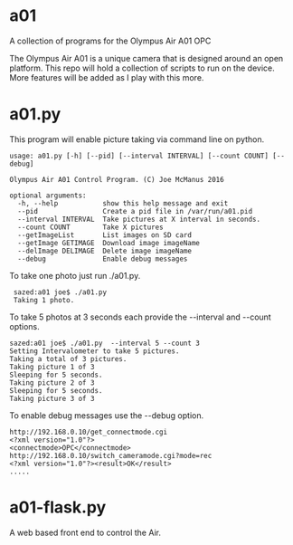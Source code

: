 # a01
A collection of programs for the Olympus Air A01 OPC 

The Olympus Air A01 is a unique camera that is designed around an open platform. 
This repo will hold a collection of scripts to run on the device. 
More features will be added as I play with this more. 

# a01.py
This program will enable picture taking via command line on python.

    usage: a01.py [-h] [--pid] [--interval INTERVAL] [--count COUNT] [--debug]

    Olympus Air A01 Control Program. (C) Joe McManus 2016

    optional arguments:
      -h, --help           show this help message and exit
      --pid                Create a pid file in /var/run/a01.pid
      --interval INTERVAL  Take pictures at X interval in seconds.
      --count COUNT        Take X pictures
      --getImageList       List images on SD card
      --getImage GETIMAGE  Download image imageName
      --delImage DELIMAGE  Delete image imageName
      --debug              Enable debug messages

To take one photo just run ./a01.py.

     sazed:a01 joe$ ./a01.py 
     Taking 1 photo.

To take 5 photos at 3 seconds each provide the --interval and --count options. 

    sazed:a01 joe$ ./a01.py  --interval 5 --count 3
    Setting Intervalometer to take 5 pictures.
    Taking a total of 3 pictures.
    Taking picture 1 of 3 
    Sleeping for 5 seconds.
    Taking picture 2 of 3 
    Sleeping for 5 seconds.
    Taking picture 3 of 3 

To enable debug messages use the --debug option. 

    http://192.168.0.10/get_connectmode.cgi
    <?xml version="1.0"?>
    <connectmode>OPC</connectmode>
    http://192.168.0.10/switch_cameramode.cgi?mode=rec
    <?xml version="1.0"?><result>OK</result>
    .....


# a01-flask.py 

A web based front end to control the Air. 
